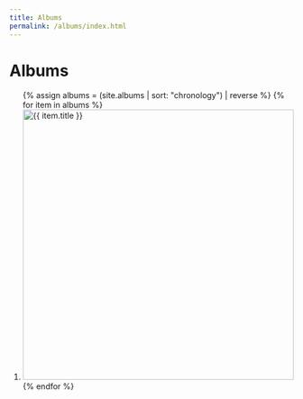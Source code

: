 ```yaml
---
title: Albums
permalink: /albums/index.html
---
```


# Albums

<ol class="pad-0 grid-2">
{% assign albums = (site.albums | sort: "chronology") | reverse %}
{% for item in albums %}
  <li class="block-flow">
    <a href="{{ item.url | relative_url }}">
      <img
        alt="{{ item.title }}"
        width="480"
        height="480"
        src="{{ item.cover.min }}" />
    </a>
  </li>
{% endfor %}
</ol>
